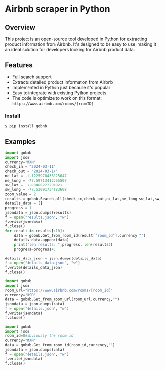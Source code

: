 # Airbnb scraper in Python

## Overview
This project is an open-source tool developed in Python for extracting product information from Airbnb. It's designed to be easy to use, making it an ideal solution for developers looking for Airbnb product data.

## Features
- Full search support
- Extracts detailed product information from Airbnb
- Implemented in Python just because it's popular
- Easy to integrate with existing Python projects
- The code is optimize to work on this format: ```https://www.airbnb.com/rooms/[roomID]```

### Install

```bash
$ pip install gobnb
```
## Examples

```Python
import gobnb
import json
currency="MXN"
check_in = "2024-03-11"
check_out = "2024-03-14"
ne_lat = -1.1225978433925647
ne_long = -77.59713412765507
sw_lat = -1.03866277790021
sw_long = -77.53091734683608
zoom_value = 2
results = gobnb.Search_all(check_in,check_out,ne_lat,ne_long,sw_lat,sw_long,zoom_value, currency,"")
details_data = []
progress = 1
jsondata = json.dumps(results)
f = open("results.json", "w")
f.write(jsondata)
f.close()
for result in results[:10]:
    data = gobnb.Get_from_room_id(result["room_id"],currency,"")
    details_data.append(data)
    print("len results: ",progress, len(results))
    progress=progress+1
    
details_data_json = json.dumps(details_data)
f = open("details_data.json", "w")
f.write(details_data_json)
f.close()
```

```Python
import gobnb
import json
room_url="https://www.airbnb.com/rooms/[room_id]"
currency="USD"
data = gobnb.Get_from_room_url(room_url,currency,"")
jsondata = json.dumps(data)
f = open("details.json", "w")
f.write(jsondata)
f.close()
```

```Python
import gobnb
import json
room_id=0#obviously the room id
currency="MXN"
data = gobnb.Get_from_room_id(room_id,currency,"")
jsondata = json.dumps(data)
f = open("details.json", "w")
f.write(jsondata)
f.close()
```
